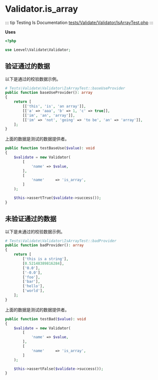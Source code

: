 # Validator.is_array

::: tip Testing Is Documentation
[tests/Validate/Validator/IsArrayTest.php](https://github.com/hunzhiwange/framework/blob/master/tests/Validate/Validator/IsArrayTest.php)
:::
    
**Uses**

``` php
<?php

use Leevel\Validate\Validator;
```

## 验证通过的数据

以下是通过的校验数据示例。

``` php
# Tests\Validate\Validator\IsArrayTest::baseUseProvider
public function baseUseProvider(): array
{
    return [
        [['this', 'is', 'an array']],
        [['a' => 'aaa', 'b' => 1, 'c' => true]],
        [['im', 'an', 'array']],
        [['im' => 'not', 'going' => 'to be', 'an' => 'array']],
    ];
}
```

上面的数据是测试的数据提供者。


``` php
public function testBaseUse($value): void
{
    $validate = new Validator(
        [
            'name' => $value,
        ],
        [
            'name'     => 'is_array',
        ]
    );

    $this->assertTrue($validate->success());
}
```
    
## 未验证通过的数据

以下是未通过的校验数据示例。

``` php
# Tests\Validate\Validator\IsArrayTest::badProvider
public function badProvider(): array
{
    return [
        ['this is a string'],
        [0.52148389816284],
        ['0.0'],
        ['-0.0'],
        ['foo'],
        ['bar'],
        ['hello'],
        ['world'],
    ];
}
```

上面的数据是测试的数据提供者。


``` php
public function testBad($value): void
{
    $validate = new Validator(
        [
            'name' => $value,
        ],
        [
            'name'     => 'is_array',
        ]
    );

    $this->assertFalse($validate->success());
}
```